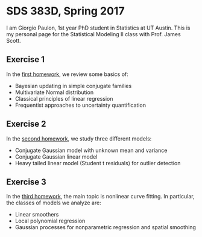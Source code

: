 # SDS 383D, Spring 2017

I am Giorgio Paulon, 1st year PhD student in Statistics at UT Austin. This is my personal page for the Statistical Modeling II class with Prof. James Scott.

## Exercise 1
In the [first homework](https://github.com/gpaulon/SDS383D/tree/master/HW1), we review some basics of:
- Bayesian updating in simple conjugate families
- Multivariate Normal distribution
- Classical principles of linear regression
- Frequentist approaches to uncertainty quantification

## Exercise 2
In the [second homework](https://github.com/gpaulon/SDS383D/tree/master/HW2), we study three different models:
- Conjugate Gaussian model with unknown mean and variance
- Conjugate Gaussian linear model
- Heavy tailed linear model (Student t residuals) for outlier detection

## Exercise 3
In the [third homework](https://github.com/gpaulon/SDS383D/tree/master/HW3), the main topic is nonlinear curve fitting. In particular, the classes of models we analyze are:
- Linear smoothers
- Local polynomial regression
- Gaussian processes for nonparametric regression and spatial smoothing
